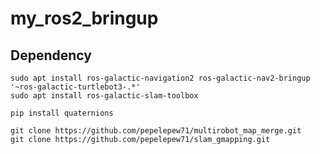 # my_ros2_bringup

## Dependency

```
sudo apt install ros-galactic-navigation2 ros-galactic-nav2-bringup '~ros-galactic-turtlebot3-.*'
sudo apt install ros-galactic-slam-toolbox
```

```
pip install quaternions
```

```
git clone https://github.com/pepelepew71/multirobot_map_merge.git
git clone https://github.com/pepelepew71/slam_gmapping.git
```
